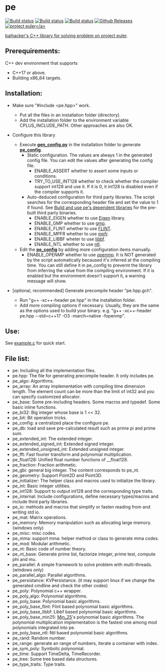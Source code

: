 # pe

[![Build status](https://ci.appveyor.com/api/projects/status/scaji00tde2gb7uy?svg=true)](https://ci.appveyor.com/project/baihacker/pe-win-msvc)
[![Build status](https://ci.appveyor.com/api/projects/status/9bt606nax24anyen?svg=true)](https://ci.appveyor.com/project/baihacker/pe-ubuntu-gcc)
[![Build status](https://ci.appveyor.com/api/projects/status/nw243uvs95i0bj85?svg=true)](https://ci.appveyor.com/project/baihacker/pe-ubuntu-clang)
[![Github Releases](https://img.shields.io/github/release/baihacker/pe.svg)](https://github.com/baihacker/pe/releases)
<a href="https://projecteuler.net/recent" target="_blank">![project euler](https://projecteuler.net/profile/baihacker.png?)</a>

baihacker's C++ library for solving problem on <a href="https://projecteuler.net/recent" target="_blank">project euler</a>.

## Prerequirements:
C++ dev environment that supports
* C++17 or above.
* Building x86_64 targets.

## Installation:
* Make sure "#include <pe.hpp>" work.
  * Put all the files in an installation folder (directory).
  * Add the installation folder to the environment variable CPLUS_INCLUDE_PATH. Other approaches are also OK.

* Configure this library
  * Execute **[gen_config.py](https://github.com/baihacker/pe/blob/master/gen_config.py)** in the installation folder to generate **[pe_config](https://github.com/baihacker/pe/blob/master/pe_config)**.
    * Static configuration. The values are always 1 in the generated config file. You can edit the values after generating the config file.
      * ENABLE_ASSERT whether to assert some inputs or conditions.
      * TRY_TO_USE_INT128 whether to check whether the compiler support int128 and use it. If it is 0, it int128 is disabled even if the compiler supports it.
    * Auto-deduced configuration for third party libraries. The script searches for the corresponding header file and set the value to 1 if found. See [Build and use pe's dependent libraries](https://github.com/baihacker/pe/blob/master/libraries_on_win64.md#build-and-use-pes-dependent-libraries) for the pre-built third party binaries.
      * ENABLE_EIGEN whether to use [Eigen](http://eigen.tuxfamily.org/index.php?title=Main_Page) library.
      * ENABLE_GMP whether to use [gmp](https://gmplib.org).
      * ENABLE_FLINT whether to use [FLINT](http://www.flintlib.org).
      * ENABLE_MPFR whether to use [mpfr](https://www.mpfr.org).
      * ENABLE_LIBBF wheter to use [libbf](https://bellard.org/libbf).
      * ENABLE_NTL whether to use [ntl](https://www.shoup.net/ntl/download.html).
  * Edit the **[pe_config](https://github.com/baihacker/pe/blob/master/pe_config)** by adding more configuration items manually.
    * ENABLE_OPENMP whether to use [openmp](http://www.openmp.org). It is NOT generated by the script automatically becaused it's inferred at the compiling time. You can still define it in pe_config to prevernt the library from inferring the value from the compiling environment. If it is enabled but the environment doesn't support it, a warning message will show.

* [optional, recommended] Generate precompile header "pe.hpp.gch".
  * Run "g++ -xc++-header pe.hpp" in the installation folder.
  * Add more compiling options if necessary. Usually, they are the same as the options used to build your binary. e.g. "g++ -xc++-header pe.hpp --std=c++17 -O3 -march=native -fopenmp".

## Use:
See [example.c](https://github.com/baihacker/pe/blob/master/example/example.c) for quick start.

## File list:
* pe: Including all the implementation files.
* pe.hpp: The file for generating precompile header. It only includes pe.
* pe_algo: Algorithms.
* pe_array: An array implementation with compiling time dimension length. The element count can be more than the limit of int32 and you can specify customized allocator.
* pe_base: Some pre-including headers. Some macros and typedef. Some basic inline functions.
* pe_bi32: Big integer whose base is 1 << 32.
* pe_bit: Bit operation tricks.
* pe_config: a centralized place the configure pe.
* pe_db: load and save pre-calculated result such as prime pi and prime sum.
* pe_extended_int: The extended integer.
* pe_extended_signed_int: Extended signed integer.
* pe_extended_unsigned_int: Extended unsigned integer.
* pe_fft: Fast fourier transform and polynomial multiplication.
* pe_float128: Unified float number functions of __float128.
* pe_fraction: Fraction arithmetic.
* pe_gbi: general big integer. The content corresponds to pe_nt.
* pe_geometry: Support Point2D and Point3D.
* pe_initializer: The helper class and macros used to initialize the library.
* pe_int: Basic integer utilities.
* pe_int128: Support to output int128 and the corresponding type traits.
* pe_internal: Include configurations, define necessary types/macros and include third party libraries.
* pe_io: methods and macros that simplify or fasten reading from and writing std io.
* pe_mat: Matrix operations.
* pe_memory: Memory manipulation such as allocating large memory. (windows only)
* pe_misc: misc codes.
* pe_mma: support mma: helper method or class to generate mma codes.
* pe_mod: Modular arithmetic.
* pe_nt: Basic code of number theory.
* pe_nt_base: Generate prime list, factorize integer, prime test, compute phi and mu.
* pe_parallel: A simple framework to solve problem with multi-threads. (windows only)
* pe_parallel_algo: Parallel algorithms.
* pe_persistance: KVPersistance. (it may support linux if we change the generated cmdline and check the other codes)
* pe_poly: Polynomial c++ wrapper.
* pe_poly_algo: Polynomial algorithms.
* pe_poly_base: Polynomial basic algorithms.
* pe_poly_base_flint: Flint based polynomial basic algorithms.
* pe_poly_base_libbf: Libbf based polynomial basic algorithms.
* pe_poly_base_min25: [Min_25](https://github.com/min-25)'s polynomial basic algorithms. The polynomial multiplication implementation is the fastest one among mod polynomials integrated into pe.
* pe_poly_base_ntl: Ntl based polynomial basic algorithms.
* pe_rand: Random number.
* pe_range: generate an range of numbers, iterate a container with index.
* pe_sym_poly: Symbolic polynomial.
* pe_time: Support TimeDelta, TimeRecorder.
* pe_tree: Some tree based data structures.
* pe_type_traits: Type traits.
